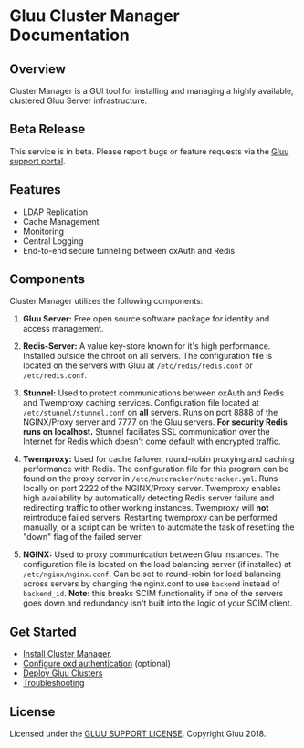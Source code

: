 # Gluu Cluster Manager Documentation
## Overview
Cluster Manager is a GUI tool for installing and managing a highly available, clustered Gluu Server infrastructure.

## Beta Release    
This service is in beta. Please report bugs or feature requests via the [Gluu support portal](https://support.gluu.org). 

## Features

- LDAP Replication   
- Cache Management   
- Monitoring    
- Central Logging      
- End-to-end secure tunneling between oxAuth and Redis

## Components

Cluster Manager utilizes the following components:

1. **Gluu Server:** Free open source software package for identity and access management. 

1. **Redis-Server:** A value key-store known for it's high performance. Installed outside the chroot on all servers. The configuration file is located on the servers with Gluu at `/etc/redis/redis.conf` or `/etc/redis.conf`.

1. **Stunnel:** Used to protect communications between oxAuth and Redis and Twemproxy caching services. Configuration file located at `/etc/stunnel/stunnel.conf` on **all** servers. Runs on port 8888 of the NGINX/Proxy server and 7777 on the Gluu servers. **For security Redis runs on localhost.** Stunnel faciliates SSL communication over the Internet for Redis which doesn't come default with encrypted traffic.

1. **Twemproxy:** Used for cache failover, round-robin proxying and caching performance with Redis. The configuration file for this program can be found on the proxy server in `/etc/nutcracker/nutcracker.yml`. Runs locally on port 2222 of the NGINX/Proxy server. Twemproxy enables high availability by automatically detecting Redis server failure and redirecting traffic to other working instances. Twemproxy will **not** reintroduce failed servers. Restarting twemproxy can be performed manually, or a script can be written to automate the task of resetting the "down" flag of the failed server.

1. **NGINX:** Used to proxy communication between Gluu instances. The configuration file is located on the load balancing server (if installed) at `/etc/nginx/nginx.conf`. Can be set to round-robin for load balancing across servers by changing the nginx.conf to use `backend` instead of `backend_id`. **Note:** this breaks SCIM functionality if one of the servers goes down and redundancy isn't built into the logic of your SCIM client.

## Get Started
- [Install Cluster Manager](./installation/index.md). 
- [Configure oxd authentication](./authentication/index.md) (optional)
- [Deploy Gluu Clusters](./deploy/index.md)
- [Troubleshooting](./troubleshooting/index.md)

## License
Licensed under the [GLUU SUPPORT LICENSE](https://github.com/GluuFederation/cluster-mgr/blob/master/LICENSE). Copyright Gluu 2018.



